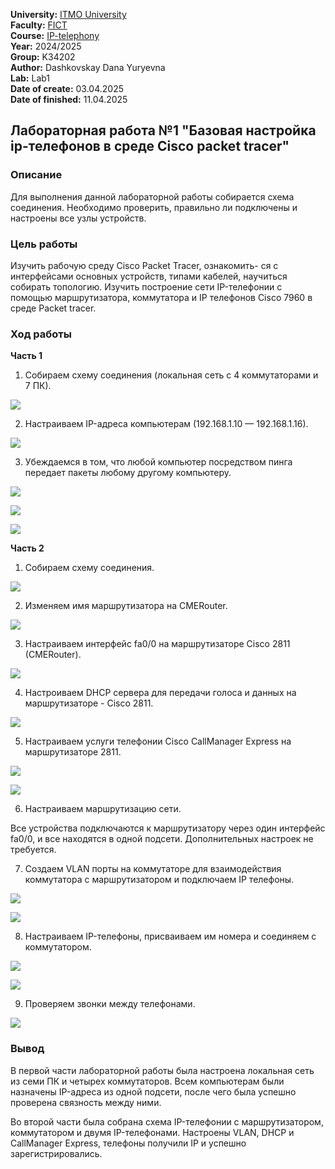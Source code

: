 **University:** [ITMO University](https://itmo.ru/ru/)  
**Faculty:** [FICT](https://fict.itmo.ru)  
**Course:** [IP-telephony](https://github.com/itmo-ict-faculty/ip-telephony)  
**Year:** 2024/2025  
**Group:** K34202  
**Author:** Dashkovskay Dana Yuryevna  
**Lab:** Lab1  
**Date of create:** 03.04.2025  
**Date of finished:** 11.04.2025

## Лабораторная работа №1 "Базовая настройка ip-телефонов в среде Сisco packet tracer"

### Описание

Для выполнения данной лабораторной работы собирается схема соединения. Необходимо проверить, правильно ли подключены и настроены все узлы устройств.

### Цель работы

Изучить рабочую среду Cisco Packet Tracer, ознакомить- ся с интерфейсами основных устройств, типами кабелей, научиться собирать топологию. Изучить построение сети IP-телефонии с помощью маршрутизатора, коммутатора и IP телефонов Cisco 7960 в среде Packet tracer.

### Ход работы

**Часть 1**

1. Собираем схему соединения (локальная сеть с 4 коммутаторами и 7 ПК).

![](https://github.com/DanaDaschoca/2024_2025-ip-telephony-k34202-dashkovskaya_d_u/blob/6381e2ee92c04439eca0bcc1400069acd08da8fc/lab1/pic1.png)

2. Настраиваем IP-адреса компьютерам (192.168.1.10 — 192.168.1.16).

![](https://github.com/DanaDaschoca/2024_2025-ip-telephony-k34202-dashkovskaya_d_u/blob/6381e2ee92c04439eca0bcc1400069acd08da8fc/lab1/pic2.png)

3. Убеждаемся в том, что любой компьютер посредством пинга передает пакеты любому другому компьютеру.

![](https://github.com/DanaDaschoca/2024_2025-ip-telephony-k34202-dashkovskaya_d_u/blob/6381e2ee92c04439eca0bcc1400069acd08da8fc/lab1/pic4.png)

![](https://github.com/DanaDaschoca/2024_2025-ip-telephony-k34202-dashkovskaya_d_u/blob/6381e2ee92c04439eca0bcc1400069acd08da8fc/lab1/pic5.png)

![](https://github.com/DanaDaschoca/2024_2025-ip-telephony-k34202-dashkovskaya_d_u/blob/6381e2ee92c04439eca0bcc1400069acd08da8fc/lab1/pic6.png)

**Часть 2**

1. Собираем схему соединения.

![](https://github.com/DanaDaschoca/2024_2025-ip-telephony-k34202-dashkovskaya_d_u/blob/6381e2ee92c04439eca0bcc1400069acd08da8fc/lab1/pic7.png)

2. Изменяем имя маршрутизатора на CMERouter.

![](https://github.com/DanaDaschoca/2024_2025-ip-telephony-k34202-dashkovskaya_d_u/blob/6381e2ee92c04439eca0bcc1400069acd08da8fc/lab1/pic8.png)

3. Настраиваем интерфейс fa0/0 на маршрутизаторе Cisco 2811 (CMERouter).

![](https://github.com/DanaDaschoca/2024_2025-ip-telephony-k34202-dashkovskaya_d_u/blob/6381e2ee92c04439eca0bcc1400069acd08da8fc/lab1/pic9.png)

4. Настроиваем DHCP сервера для передачи голоса и данных на маршрутизаторе - Cisco 2811.

![](https://github.com/DanaDaschoca/2024_2025-ip-telephony-k34202-dashkovskaya_d_u/blob/6381e2ee92c04439eca0bcc1400069acd08da8fc/lab1/pic10.png)

5. Настраиваем услуги телефонии Cisco CallManager Express на маршрутизаторе 2811.

![](https://github.com/DanaDaschoca/2024_2025-ip-telephony-k34202-dashkovskaya_d_u/blob/6381e2ee92c04439eca0bcc1400069acd08da8fc/lab1/pic11.png)

![](https://github.com/DanaDaschoca/2024_2025-ip-telephony-k34202-dashkovskaya_d_u/blob/6381e2ee92c04439eca0bcc1400069acd08da8fc/lab1/pic12.png)

6. Настраиваем маршрутизацию сети.

Все устройства подключаются к маршрутизатору через один интерфейс fa0/0, и все находятся в одной подсети. Дополнительных настроек не требуется.

7. Создаем VLAN порты на коммутаторе для взаимодействия коммутатора с маршрутизатором и подключаем IP телефоны.

![](https://github.com/DanaDaschoca/2024_2025-ip-telephony-k34202-dashkovskaya_d_u/blob/6381e2ee92c04439eca0bcc1400069acd08da8fc/lab1/pic13.png)

![](https://github.com/DanaDaschoca/2024_2025-ip-telephony-k34202-dashkovskaya_d_u/blob/6381e2ee92c04439eca0bcc1400069acd08da8fc/lab1/pic14.png)

8. Настраиваем IP-телефоны, присваиваем им номера и соединяем с коммутатором.

![](https://github.com/DanaDaschoca/2024_2025-ip-telephony-k34202-dashkovskaya_d_u/blob/6381e2ee92c04439eca0bcc1400069acd08da8fc/lab1/pic15.png)

![](https://github.com/DanaDaschoca/2024_2025-ip-telephony-k34202-dashkovskaya_d_u/blob/6381e2ee92c04439eca0bcc1400069acd08da8fc/lab1/pic16.png)

9. Проверяем звонки между телефонами.

![](https://github.com/DanaDaschoca/2024_2025-ip-telephony-k34202-dashkovskaya_d_u/blob/6381e2ee92c04439eca0bcc1400069acd08da8fc/lab1/pic17.png)

### Вывод

В первой части лабораторной работы была настроена локальная сеть из семи ПК и четырех коммутаторов. Всем компьютерам были назначены IP-адреса из одной подсети, после чего была успешно проверена связность между ними.

Во второй части была собрана схема IP-телефонии с маршрутизатором, коммутатором и двумя IP-телефонами. Настроены VLAN, DHCP и CallManager Express, телефоны получили IP и успешно зарегистрировались.
